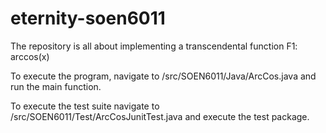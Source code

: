 # eternity-soen6011

The repository is all about implementing a transcendental function F1: arccos(x) 

To execute the program, navigate to /src/SOEN6011/Java/ArcCos.java and run the main function.

To execute the test suite navigate to /src/SOEN6011/Test/ArcCosJunitTest.java and execute the test package.
